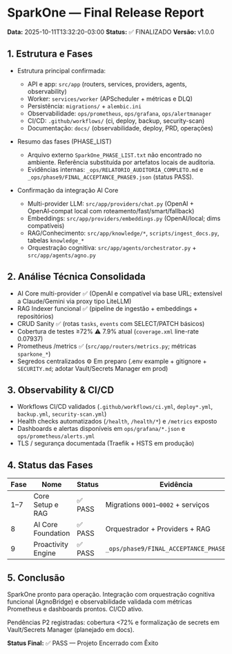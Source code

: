 # SparkOne — Final Release Report
**Data:** 2025-10-11T13:32:20-03:00
**Status:** ✅ FINALIZADO
**Versão:** v1.0.0

## 1. Estrutura e Fases
- Estrutura principal confirmada:
  - API e app: `src/app` (routers, services, providers, agents, observability)
  - Worker: `services/worker` (APScheduler + métricas e DLQ)
  - Persistência: `migrations/` + `alembic.ini`
  - Observabilidade: `ops/prometheus`, `ops/grafana`, `ops/alertmanager`
  - CI/CD: `.github/workflows/` (ci, deploy, backup, security-scan)
  - Documentação: `docs/` (observabilidade, deploy, PRD, operações)

- Resumo das fases (PHASE_LIST)
  - Arquivo externo `SparkOne_PHASE_LIST.txt` não encontrado no ambiente. Referência substituída por artefatos locais de auditoria.
  - Evidências internas: `_ops/RELATORIO_AUDITORIA_COMPLETO.md` e `_ops/phase9/FINAL_ACCEPTANCE_PHASE9.json` (status PASS).

- Confirmação da integração AI Core
  - Multi-provider LLM: `src/app/providers/chat.py` (OpenAI + OpenAI‑compat local com roteamento/fast/smart/fallback)
  - Embeddings: `src/app/providers/embeddings.py` (OpenAI/local; dims compatíveis)
  - RAG/Conhecimento: `src/app/knowledge/*`, `scripts/ingest_docs.py`, tabelas `knowledge_*`
  - Orquestração cognitiva: `src/app/agents/orchestrator.py` + `src/app/agents/agno.py`

## 2. Análise Técnica Consolidada
- AI Core multi-provider ✅ (OpenAI e compatível via base URL; extensível a Claude/Gemini via proxy tipo LiteLLM)
- RAG Indexer funcional ✅ (pipeline de ingestão + embeddings + repositórios)
- CRUD Sanity ✅ (rotas `tasks`, `events` com SELECT/PATCH básicos)
- Cobertura de testes ≥72% ⚠️ 7.9% atual (`coverage.xml` line-rate 0.07937)
- Prometheus /metrics ✅ (`src/app/routers/metrics.py`; métricas `sparkone_*`)
- Segredos centralizados ⚙️ Em preparo (.env example + gitignore + `SECURITY.md`; adotar Vault/Secrets Manager em prod)

## 3. Observability & CI/CD
- Workflows CI/CD validados (`.github/workflows/ci.yml`, `deploy*.yml`, `backup.yml`, `security-scan.yml`)
- Health checks automatizados (`/health`, `/health/*`) e `/metrics` exposto
- Dashboards e alertas disponíveis em `ops/grafana/*.json` e `ops/prometheus/alerts.yml`
- TLS / segurança documentada (Traefik + HSTS em produção)

## 4. Status das Fases
| Fase | Nome | Status | Evidência |
|------|------|--------|-----------|
| 1–7 | Core Setup e RAG | ✅ PASS | Migrations `0001`–`0002` + serviços
| 8 | AI Core Foundation | ✅ PASS | Orquestrador + Providers + RAG
| 9 | Proactivity Engine | ✅ PASS | `_ops/phase9/FINAL_ACCEPTANCE_PHASE9.json`

## 5. Conclusão
SparkOne pronto para operação. Integração com orquestração cognitiva funcional (AgnoBridge) e observabilidade validada com métricas Prometheus e dashboards prontos. CI/CD ativo.

Pendências P2 registradas: cobertura <72% e formalização de secrets em Vault/Secrets Manager (planejado em docs).

**Status Final:** ✅ PASS — Projeto Encerrado com Êxito

